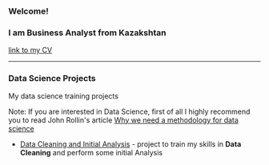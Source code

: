 ### Welcome!
### I am Business Analyst from Kazakshtan

[link to my CV](https://drive.google.com/file/d/11-_2ge7EdelDZrkOcXSxvQpE1wWQH9Bc/view?usp=sharing)

--------------------------------


### Data Science Projects
My data science training projects

Note: If you are interested in Data Science, first of all I highly recommend you to read John Rollin's article [Why we need a methodology for data science](https://www.ibmbigdatahub.com/blog/why-we-need-methodology-data-science)



- [Data Cleaning and Initial Analysis](https://github.com/KuanyshGitHub/Data-Science-Projects/blob/master/Data%20Cleaning%20and%20Analysis.ipynb) - project to train my skills in __Data Cleaning__ and perform some initial Analysis


